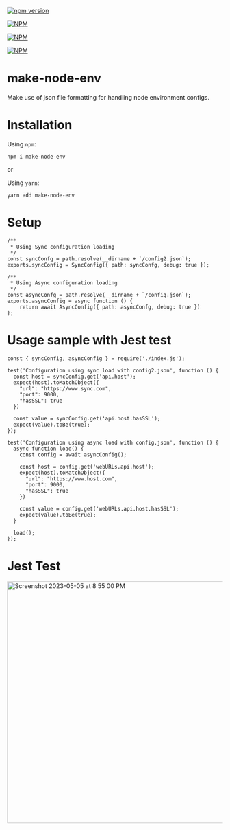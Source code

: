 [![npm version](https://badge.fury.io/js/make-node-env.svg)](https://badge.fury.io/js/make-node-env)

[![NPM](https://nodei.co/npm/make-node-env.png?downloads=true&downloadRank=true&stars=true)](https://nodei.co/npm/make-node-env/)

[![NPM](https://nodei.co/npm-dl/make-node-env.png?months=1)](https://nodei.co/npm/make-node-env/)

[![NPM](https://nodei.co/npm-dl/make-node-env.png?months=6)](https://nodei.co/npm/make-node-env/)

# make-node-env
Make use of json file formatting for handling node environment configs.

# Installation
Using `npm`:
```
npm i make-node-env
```

or 

Using `yarn`:
```
yarn add make-node-env
```

# Setup
```
/**
 * Using Sync configuration loading
 */
const syncConfg = path.resolve(__dirname + `/config2.json`);
exports.syncConfig = SyncConfig({ path: syncConfg, debug: true });

/**
 * Using Async configuration loading
 */
const asyncConfg = path.resolve(__dirname + `/config.json`);
exports.asyncConfig = async function () {
    return await AsyncConfig({ path: asyncConfg, debug: true })
};
```

# Usage sample with Jest test
```
const { syncConfig, asyncConfig } = require('./index.js');

test('Configuration using sync load with config2.json', function () {
  const host = syncConfig.get('api.host');
  expect(host).toMatchObject({
    "url": "https://www.sync.com",
    "port": 9000,
    "hasSSL": true
  })

  const value = syncConfig.get('api.host.hasSSL');
  expect(value).toBe(true);
});

test('Configuration using async load with config.json', function () {
  async function load() {
    const config = await asyncConfig();

    const host = config.get('webURLs.api.host');
    expect(host).toMatchObject({
      "url": "https://www.host.com",
      "port": 9000,
      "hasSSL": true
    })

    const value = config.get('webURLs.api.host.hasSSL');
    expect(value).toBe(true);
  }

  load();
});
```

# Jest Test

<img width="563" alt="Screenshot 2023-05-05 at 8 55 00 PM" src="https://user-images.githubusercontent.com/8805997/236463993-4ab9e449-f28c-45a0-b15f-8b30630d889a.png">
